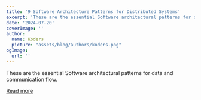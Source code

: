 ```yaml
---
title: '9 Software Architecture Patterns for Distributed Systems'
excerpt: 'These are the essential Software architectural patterns for data and communication flow.'
date: '2024-07-20'
coverImage: ''
author:
  name: Koders
  picture: "assets/blog/authors/koders.png"
ogImage:
  url: ''
---
```


These are the essential Software architectural patterns for data and communication flow.

[Read more](https://dev.to/somadevtoo/9-software-architecture-patterns-for-distributed-systems-2o86)
